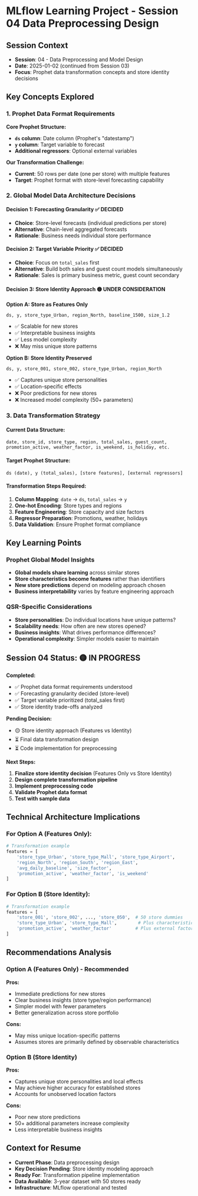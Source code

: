 # MLflow Learning Project - Session 04 Data Preprocessing Design

## Session Context
- **Session**: 04 - Data Preprocessing and Model Design
- **Date**: 2025-01-02 (continued from Session 03)
- **Focus**: Prophet data transformation concepts and store identity decisions

## Key Concepts Explored

### 1. Prophet Data Format Requirements
**Core Prophet Structure:**
- **`ds` column**: Date column (Prophet's "datestamp")
- **`y` column**: Target variable to forecast  
- **Additional regressors**: Optional external variables

**Our Transformation Challenge:**
- **Current**: 50 rows per date (one per store) with multiple features
- **Target**: Prophet format with store-level forecasting capability

### 2. Global Model Data Architecture Decisions

#### **Decision 1: Forecasting Granularity** ✅ DECIDED
- **Choice**: Store-level forecasts (individual predictions per store)
- **Alternative**: Chain-level aggregated forecasts
- **Rationale**: Business needs individual store performance

#### **Decision 2: Target Variable Priority** ✅ DECIDED  
- **Choice**: Focus on `total_sales` first
- **Alternative**: Build both sales and guest count models simultaneously
- **Rationale**: Sales is primary business metric, guest count secondary

#### **Decision 3: Store Identity Approach** 🟡 UNDER CONSIDERATION
**Option A: Store as Features Only**
```
ds, y, store_type_Urban, region_North, baseline_1500, size_1.2
```
- ✅ Scalable for new stores
- ✅ Interpretable business insights
- ✅ Less model complexity
- ❌ May miss unique store patterns

**Option B: Store Identity Preserved**
```
ds, y, store_001, store_002, store_type_Urban, region_North  
```
- ✅ Captures unique store personalities
- ✅ Location-specific effects
- ❌ Poor predictions for new stores
- ❌ Increased model complexity (50+ parameters)

### 3. Data Transformation Strategy

#### **Current Data Structure:**
```
date, store_id, store_type, region, total_sales, guest_count, 
promotion_active, weather_factor, is_weekend, is_holiday, etc.
```

#### **Target Prophet Structure:**
```
ds (date), y (total_sales), [store features], [external regressors]
```

#### **Transformation Steps Required:**
1. **Column Mapping**: `date` → `ds`, `total_sales` → `y`
2. **One-hot Encoding**: Store types and regions
3. **Feature Engineering**: Store capacity and size factors
4. **Regressor Preparation**: Promotions, weather, holidays
5. **Data Validation**: Ensure Prophet format compliance

## Key Learning Points

### Prophet Global Model Insights
- **Global models share learning** across similar stores
- **Store characteristics become features** rather than identifiers
- **New store predictions** depend on modeling approach chosen
- **Business interpretability** varies by feature engineering approach

### QSR-Specific Considerations
- **Store personalities**: Do individual locations have unique patterns?
- **Scalability needs**: How often are new stores opened?
- **Business insights**: What drives performance differences?
- **Operational complexity**: Simpler models easier to maintain

## Session 04 Status: 🟡 IN PROGRESS

**Completed:**
- ✅ Prophet data format requirements understood
- ✅ Forecasting granularity decided (store-level)
- ✅ Target variable prioritized (total_sales first)
- ✅ Store identity trade-offs analyzed

**Pending Decision:**
- 🟡 Store identity approach (Features vs Identity)
- ⏳ Final data transformation design
- ⏳ Code implementation for preprocessing

**Next Steps:**
1. **Finalize store identity decision** (Features Only vs Store Identity)
2. **Design complete transformation pipeline**
3. **Implement preprocessing code**
4. **Validate Prophet data format**
5. **Test with sample data**

## Technical Architecture Implications

### For Option A (Features Only):
```python
# Transformation example
features = [
    'store_type_Urban', 'store_type_Mall', 'store_type_Airport',
    'region_North', 'region_South', 'region_East', 
    'avg_daily_baseline', 'size_factor',
    'promotion_active', 'weather_factor', 'is_weekend'
]
```

### For Option B (Store Identity):
```python
# Transformation example  
features = [
    'store_001', 'store_002', ..., 'store_050',  # 50 store dummies
    'store_type_Urban', 'store_type_Mall',        # Plus characteristics
    'promotion_active', 'weather_factor'         # Plus external factors
]
```

## Recommendations Analysis

### Option A (Features Only) - Recommended
**Pros:**
- Immediate predictions for new stores
- Clear business insights (store type/region performance)
- Simpler model with fewer parameters
- Better generalization across store portfolio

**Cons:**
- May miss unique location-specific patterns
- Assumes stores are primarily defined by observable characteristics

### Option B (Store Identity)
**Pros:**
- Captures unique store personalities and local effects
- May achieve higher accuracy for established stores
- Accounts for unobserved location factors

**Cons:**
- Poor new store predictions
- 50+ additional parameters increase complexity
- Less interpretable business insights

## Context for Resume
- **Current Phase**: Data preprocessing design
- **Key Decision Pending**: Store identity modeling approach
- **Ready For**: Transformation pipeline implementation
- **Data Available**: 3-year dataset with 50 stores ready
- **Infrastructure**: MLflow operational and tested
